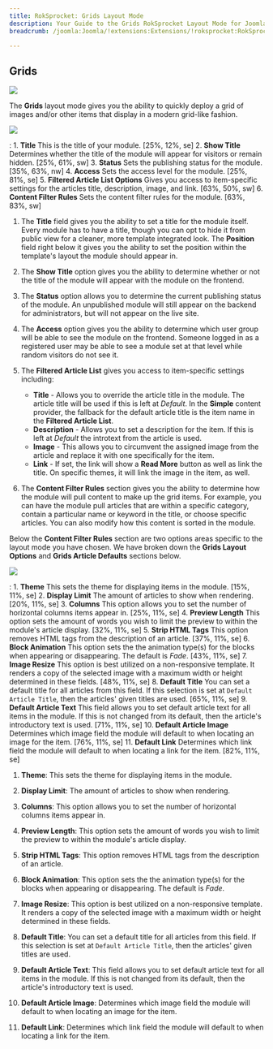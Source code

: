 ```yaml
---
title: RokSprocket: Grids Layout Mode
description: Your Guide to the Grids RokSprocket Layout Mode for Joomla
breadcrumb: /joomla:Joomla/!extensions:Extensions/!roksprocket:RokSprocket

---
```


Grids
-----

![][layout]

The **Grids** layout mode gives you the ability to quickly deploy a grid of images and/or other items that display in a modern grid-like fashion.

![][layout_1]

:   1. **Title** This is the title of your module. [25%, 12%, se]
    2. **Show Title** Determines whether the title of the module will appear for visitors or remain hidden. [25%, 61%, sw]
    3. **Status** Sets the publishing status for the module. [35%, 63%, nw]
    4. **Access** Sets the access level for the module. [25%, 81%, se]
    5. **Filtered Article List Options** Gives you access to item-specific settings for the articles title, description, image, and link. [63%, 50%, sw]
    6. **Content Filter Rules** Sets the content filter rules for the module. [63%, 83%, sw]

1. The **Title** field gives you the ability to set a title for the module itself. Every module has to have a title, though you can opt to hide it from public view for a cleaner, more template integrated look. The **Position** field right below it gives you the ability to set the position within the template's layout the module should appear in.

2. The **Show Title** option gives you the ability to determine whether or not the title of the module will appear with the module on the frontend.

3. The **Status** option allows you to determine the current publishing status of the module. An unpublished module will still appear on the backend for administrators, but will not appear on the live site.

4. The **Access** option gives you the ability to determine which user group will be able to see the module on the frontend. Someone logged in as a registered user may be able to see a module set at that level while random visitors do not see it.

5. The **Filtered Article List** gives you access to item-specific settings including:

    * **Title** - Allows you to override the article title in the module. The article title will be used if this is left at *Default*. In the **Simple** content provider, the fallback for the default article title is the item name in the **Filtered Article List**.
    * **Description** - Allows you to set a description for the item. If this is left at *Default* the introtext from the article is used. 
    * **Image** - This allows you to circumvent the assigned image from the article and replace it with one specifically for the item. 
    * **Link** - If set, the link will show a **Read More** button as well as link the title. On specific themes, it will link the image in the item, as well.

6. The **Content Filter Rules** section gives you the ability to determine how the module will pull content to make up the grid items. For example, you can have the module pull articles that are within a specific category, contain a particular name or keyword in the title, or choose specific articles. You can also modify how this content is sorted in the module.

Below the **Content Filter Rules** section are two options areas specific to the layout mode you have chosen. We have broken down the **Grids Layout Options** and **Grids Article Defaults** sections below.

![][layout_2]

:   1. **Theme** This sets the theme for displaying items in the module. [15%, 11%, se]
    2. **Display Limit** The amount of articles to show when rendering. [20%, 11%, se]
    3. **Columns** This option allows you to set the number of horizontal columns items appear in. [25%, 11%, se]
    4. **Preview Length** This option sets the amount of words you wish to limit the preview to within the module's article display. [32%, 11%, se]
    5. **Strip HTML Tags** This option removes HTML tags from the description of an article. [37%, 11%, se]
    6. **Block Animation** This option sets the the animation type(s) for the blocks when appearing or disappearing. The default is *Fade*. [43%, 11%, se]
    7. **Image Resize** This option is best utilized on a non-responsive template. It renders a copy of the selected image with a maximum width or height determined in these fields. [48%, 11%, se]
    8. **Default Title** You can set a default title for all articles from this field. If this selection is set at `Default Article Title`, then the articles' given titles are used. [65%, 11%, se]
    9. **Default Article Text** This field allows you to set default article text for all items in the module. If this is not changed from its default, then the article's introductory text is used. [71%, 11%, se]
    10. **Default Article Image** Determines which image field the module will default to when locating an image for the item. [76%, 11%, se]
    11. **Default Link** Determines which link field the module will default to when locating a link for the item. [82%, 11%, se]

1. **Theme**: This sets the theme for displaying items in the module.

2. **Display Limit**: The amount of articles to show when rendering.

3. **Columns**: This option allows you to set the number of horizontal columns items appear in.

4. **Preview Length**: This option sets the amount of words you wish to limit the preview to within the module's article display.

5. **Strip HTML Tags**: This option removes HTML tags from the description of an article.

6. **Block Animation**: This option sets the the animation type(s) for the blocks when appearing or disappearing. The default is *Fade*.

7. **Image Resize**: This option is best utilized on a non-responsive template. It renders a copy of the selected image with a maximum width or height determined in these fields.

8. **Default Title**: You can set a default title for all articles from this field. If this selection is set at `Default Article Title`, then the articles' given titles are used.

9. **Default Article Text**: This field allows you to set default article text for all items in the module. If this is not changed from its default, then the article's introductory text is used.

10. **Default Article Image**: Determines which image field the module will default to when locating an image for the item.

11. **Default Link**: Determines which link field the module will default to when locating a link for the item.

[layout]: assets/grids.jpeg
[layout_1]: assets/grids_1.jpeg
[layout_2]: assets/grids_2.jpeg